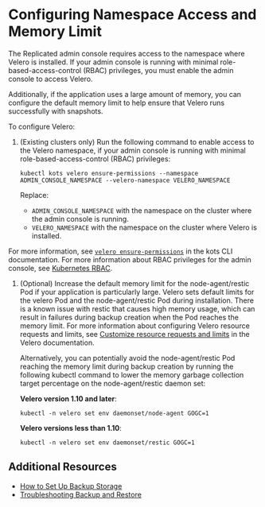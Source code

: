 # Configuring Namespace Access and Memory Limit

The Replicated admin console requires access to the namespace where Velero is installed. If your admin console is running with minimal role-based-access-control (RBAC) privileges, you must enable the admin console to access Velero.

Additionally, if the application uses a large amount of memory, you can configure the default memory limit to help ensure that Velero runs successfully with snapshots.

To configure Velero:

1. (Existing clusters only) Run the following command to enable access to the Velero namespace, if your admin console is running with minimal role-based-access-control (RBAC) privileges:

   ```
   kubectl kots velero ensure-permissions --namespace ADMIN_CONSOLE_NAMESPACE --velero-namespace VELERO_NAMESPACE
   ```
   Replace:
   * `ADMIN_CONSOLE_NAMESPACE` with the namespace on the cluster where the admin console is running.
   * `VELERO_NAMESPACE` with the namespace on the cluster where Velero is installed.

  For more information, see [`velero ensure-permissions`](/reference/kots-cli-velero-ensure-permissions/) in the kots CLI documentation. For more information about RBAC privileges for the admin console, see [Kubernetes RBAC](../vendor/packaging-rbac).

1. (Optional) Increase the default memory limit for the node-agent/restic Pod if your application is particularly large. Velero sets default limits for the velero Pod and the node-agent/restic Pod during installation. There is a known issue with restic that causes high memory usage, which can result in failures during backup creation when the Pod reaches the memory limit. For more information about configuring Velero resource requests and limits, see [Customize resource requests and limits](https://velero.io/docs/v1.10/customize-installation/#customize-resource-requests-and-limits) in the Velero documentation.

   Alternatively, you can potentially avoid the node-agent/restic Pod reaching the memory limit during backup creation by running the following kubectl command to lower the memory garbage collection target percentage on the node-agent/restic daemon set:

   **Velero version 1.10 and later**:

   ```
   kubectl -n velero set env daemonset/node-agent GOGC=1
   ```

   **Velero versions less than 1.10**:

   ```
   kubectl -n velero set env daemonset/restic GOGC=1
   ```

## Additional Resources

* [How to Set Up Backup Storage](snapshots-config-workflow)
* [Troubleshooting Backup and Restore](snapshots-troubleshooting-backup-restore)
